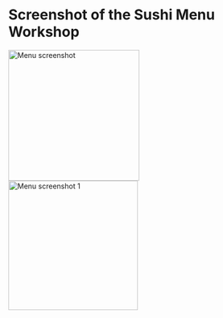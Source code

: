 <h1>Screenshot of the Sushi Menu Workshop</h1>
<img width="260" alt="Menu screenshot " src="https://github.com/user-attachments/assets/e9a28f65-4c52-4f18-9cf8-8e05acb4c3c3">
<img width="257" alt="Menu screenshot 1" src="https://github.com/user-attachments/assets/041a7c5a-8c92-424a-80c3-6e6680b6be46">
